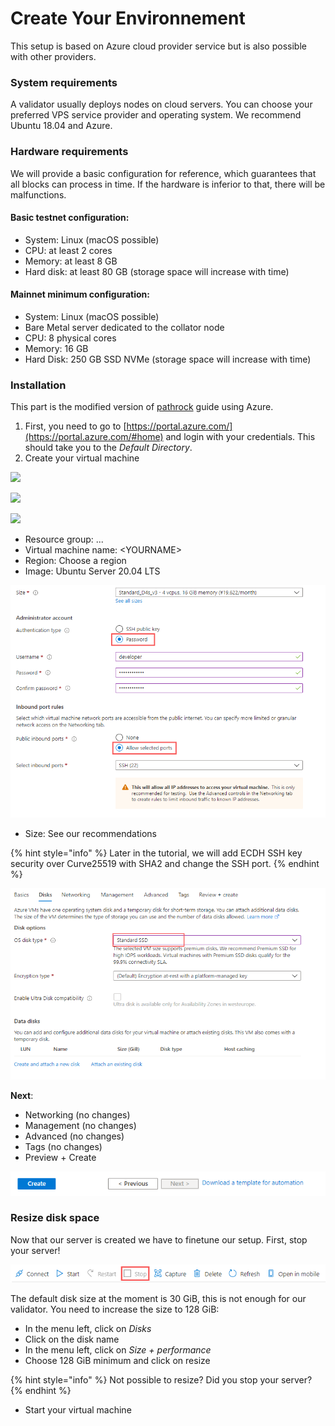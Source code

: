 # Create Your Environnement

This setup is based on Azure cloud provider service but is also possible with other providers.

### System requirements

A validator usually deploys nodes on cloud servers. You can choose your preferred VPS service provider and operating system. We recommend Ubuntu 18.04 and Azure.

### Hardware requirements

We will provide a basic configuration for reference, which guarantees that all blocks can process in time. If the hardware is inferior to that, there will be malfunctions.

#### Basic testnet configuration:

* System: Linux (macOS possible)
* CPU: at least 2 cores
* Memory: at least 8 GB
* Hard disk: at least 80 GB (storage space will increase with time)

#### Mainnet minimum configuration:

* System: Linux (macOS possible)
* Bare Metal server dedicated to the collator node
* CPU: 8 physical cores
* Memory: 16 GB
* Hard Disk: 250 GB SSD NVMe (storage space will increase with time)

### Installation

This part is the modified version of [pathrock](https://pathrock-70243.medium.com/plasm-azure-validator-program-758205408117) guide using Azure.

1. First, you need to go to [https://portal.azure.com/](https://portal.azure.com/#home) and login with your credentials. This should take you to the _Default Directory_.
2. Create your virtual machine

![](https://miro.medium.com/max/1418/1\*so7BR5fvwBcSqsNO4-oXYg.png)

![](https://miro.medium.com/max/1489/1\*x7vxcDNI5nijJcFKEFCzjg.png)

![](https://miro.medium.com/max/768/1\*9ltiplbqkLyfR7Wjyd4BFw.png)

* Resource group: ...
* Virtual machine name: \<YOURNAME>
* Region: Choose a region
* Image: Ubuntu Server 20.04 LTS

![](../../../.gitbook/assets/01a.png)

* Size: See our recommendations

{% hint style="info" %}
Later in the tutorial, we will add ECDH SSH key security over Curve25519 with SHA2 and change the SSH port.
{% endhint %}

![](../../../.gitbook/assets/02a.png)

**Next**:&#x20;

* Networking (no changes)
* Management (no changes)
* Advanced (no changes)
* Tags (no changes)
* Preview + Create

![](<../../../.gitbook/assets/image (14).png>)

### Resize disk space

Now that our server is created we have to finetune our setup. First, stop your server!

![](../../../.gitbook/assets/05.png)

The default disk size at the moment is 30 GiB, this is not enough for our validator. You need to increase the size to 128 GiB:

* In the menu left, click on _Disks_
* Click on the disk name
* In the menu left, click on _Size + performance_
* Choose 128 GiB minimum and click on resize

{% hint style="info" %}
Not possible to resize? Did you stop your server?
{% endhint %}

* Start your virtual machine
